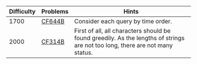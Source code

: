 | Difficulty | Problems | Hints |
| -------- | -------- | -------- |
| 1700 | [CF644B](https://codeforces.com/problemset/problem/644/B) | Consider each query by time order. |
| 2000 | [CF314B](https://codeforces.com/problemset/problem/314/B) | First of all, all characters should be found greedily. As the lengths of strings are not too long, there are not many status. |